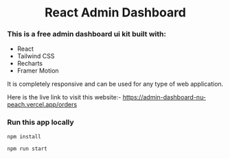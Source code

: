 <h1 align="center">React Admin Dashboard</h1>

### This is a free admin dashboard ui kit built with:

-   React
-   Tailwind CSS
-   Recharts
-   Framer Motion

It is completely responsive and can be used for any type of web application.

Here is the live link to visit this website:- https://admin-dashboard-nu-peach.vercel.app/orders
### Run this app locally

```shell
npm install
```

```shell
npm run start
```
